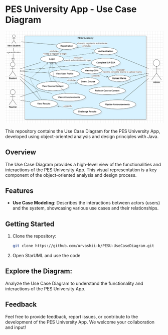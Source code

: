 # PES University App - Use Case Diagram

![Use Case Diagram](useCaseDiagram.png)

This repository contains the Use Case Diagram for the PES University App, developed using object-oriented analysis and design principles with Java.

## Overview

The Use Case Diagram provides a high-level view of the functionalities and interactions of the PES University App. This visual representation is a key component of the object-oriented analysis and design process.

## Features

- **Use Case Modeling**: Describes the interactions between actors (users) and the system, showcasing various use cases and their relationships.

## Getting Started

1. Clone the repository:

   ```bash
   git clone https://github.com/urvashii-b/PESU-UseCaseDiagram.git

2. Open StarUML and use the code

## Explore the Diagram:

Analyze the Use Case Diagram to understand the functionality and interactions of the PES University App.

## Feedback

Feel free to provide feedback, report issues, or contribute to the development of the PES University App. We welcome your collaboration and input!

